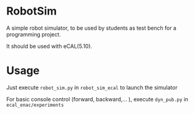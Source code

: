 # RobotSim

A simple robot simulator, to be used by students as test bench for a programming project.

It should be used with eCAL(5.10).


# Usage

Just execute `robot_sim.py` in `robot_sim_ecal` to launch the simulator

For basic console control (forward, backward,... ), execute `dyn_pub.py` in `ecal_enac/experiments`

